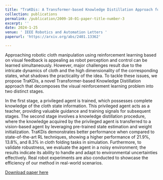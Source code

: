 ```yaml
---
title: "TraKDis: A Transformer-based Knowledge Distillation Approach for Visual Reinforcement Learning with Application to Cloth Manipulation"
collection: publications
permalink: /publication/2009-10-01-paper-title-number-3
excerpt: ''
date: 2024-1-25
venue: ' IEEE Robotics and Automation Letters '
paperurl: 'https://arxiv.org/abs/2401.13362'

---
```

Approaching robotic cloth manipulation using reinforcement learning based on visual feedback is appealing as robot perception and control can be learned simultaneously. However, major challenges result due to the intricate dynamics of cloth and the high dimensionality of the corresponding states, what shadows the practicality of the idea. To tackle these issues, we propose TraKDis, a novel Transformer-based Knowledge Distillation approach that decomposes the visual reinforcement learning problem into two distinct stages. 

In the first stage, a privileged agent is trained, which possesses complete knowledge of the cloth state information. This privileged agent acts as a teacher, providing valuable guidance and training signals for subsequent stages. The second stage involves a knowledge distillation procedure, where the knowledge acquired by the privileged agent is transferred to a vision-based agent by leveraging pre-trained state estimation and weight initialization. TraKDis demonstrates better performance when compared to state-of-the-art RL techniques, showing a higher performance of 21.9%, 13.8%, and 8.3% in cloth folding tasks in simulation. Furthermore, to validate robustness, we evaluate the agent in a noisy environment; the results indicate its ability to handle and adapt to environmental uncertainties effectively. Real robot experiments are also conducted to showcase the efficiency of our method in real-world scenarios.

[Download paper here](https://arxiv.org/abs/2401.13362)

